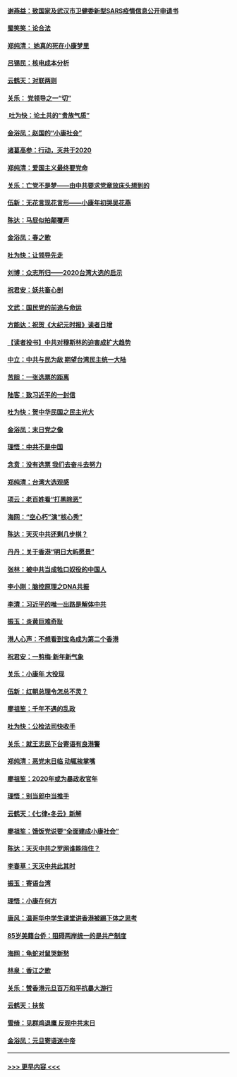 #### [谢燕益：致国家及武汉市卫健委新型SARS疫情信息公开申请书](../pages/nsc993/n11808840.md?t=01211101) 
#### [蜀笑笑：论合法](../pages/nsc993/n11808064.md?t=01211101) 
#### [郑纯清： 她真的死在小康梦里](../pages/nsc993/n11806623.md?t=01211101) 
#### [吕锡民：核电成本分析](../pages/nsc993/n11806284.md?t=01211101) 
#### [云鹤天：对联两则](../pages/nsc993/n11805957.md?t=01211101) 
#### [关乐： 党领导之一“切”](../pages/nsc993/n11804505.md?t=01211101) 
#### [ 吐为快：论土共的“贵族气质”](../pages/nsc993/n11804490.md?t=01211101) 
#### [金浴凤：赵国的“小康社会”](../pages/nsc993/n11804452.md?t=01211101) 
#### [诸葛高参：行动，灭共于2020](../pages/nsc993/n11804120.md?t=01211101) 
#### [郑纯清：爱国主义最终要党命](../pages/nsc993/n11802197.md?t=01211101) 
#### [关乐：亡党不是梦——由中共要求党章放床头想到的](../pages/nsc993/n11802156.md?t=01211101) 
#### [伍新：无花言现花言形——小康年初哭吴花燕](../pages/nsc993/n11800044.md?t=01211101) 
#### [陈达：马屁似拍颠覆声](../pages/nsc993/n11800010.md?t=01211101) 
#### [金浴凤：春之歌](../pages/nsc993/n11797687.md?t=01211101) 
#### [吐为快：让领导先走](../pages/nsc993/n11797512.md?t=01211101) 
#### [刘博：众志所归——2020台湾大选的启示](../pages/nsc993/n11796878.md?t=01211101) 
#### [祝君安：妖共畜心剖](../pages/nsc993/n11794273.md?t=01211101) 
#### [文武：国民党的前途与命运](../pages/nsc993/n11794198.md?t=01211101) 
#### [方能达：祝贺《大纪元时报》读者日增](../pages/nsc993/n11793807.md?t=01211101) 
#### [【读者投书】中共对穆斯林的迫害成扩大趋势](../pages/nsc993/n11791371.md?t=01211101) 
#### [中立：中共与民为敌 期望台湾民主统一大陆](../pages/nsc993/n11790392.md?t=01211101) 
#### [苦胆：一张选票的距离](../pages/nsc993/n11788914.md?t=01211101) 
#### [陆客：致习近平的一封信](../pages/nsc993/n11788867.md?t=01211101) 
#### [吐为快：贺中华民国之民主光大](../pages/nsc993/n11788618.md?t=01211101) 
#### [金浴凤：末日党之像](../pages/nsc993/n11787475.md?t=01211101) 
#### [理悟：中共不是中国](../pages/nsc993/n11787463.md?t=01211101) 
#### [念贲：没有选票  我们去奋斗去努力](../pages/nsc993/n11787398.md?t=01211101) 
#### [郑纯清：台湾大选观感](../pages/nsc993/n11786210.md?t=01211101) 
#### [项云：老百姓看“打黑除恶”](../pages/nsc993/n11785398.md?t=01211101) 
#### [海网：“空心朽”演“核心秀”](../pages/nsc993/n11783874.md?t=01211101) 
#### [陈达：天灭中共还剩几步棋？](../pages/nsc993/n11783719.md?t=01211101) 
#### [丹丹：关于香港“明日大屿愿景”](../pages/nsc993/n11783273.md?t=01211101) 
#### [张林：被中共当成牲口奴役的中国人](../pages/nsc993/n11782397.md?t=01211101) 
#### [李小刚：脑控原理之DNA共振](../pages/nsc993/n11780962.md?t=01211101) 
#### [李清：习近平的唯一出路是解体中共](../pages/nsc993/n11780866.md?t=01211101) 
#### [振玉：炎黄巨难奇耻](../pages/nsc993/n11779632.md?t=01211101) 
#### [港人心声：不想看到宝岛成为第二个香港](../pages/nsc993/n11778817.md?t=01211101) 
#### [祝君安：一剪梅‧新年新气象](../pages/nsc993/n11776340.md?t=01211101) 
#### [关乐：小康年 大役现](../pages/nsc993/n11774213.md?t=01211101) 
#### [伍新：红朝总理令怎总不灵？](../pages/nsc993/n11770813.md?t=01211101) 
#### [廖祖笙：千年不遇的乱政](../pages/nsc993/n11770373.md?t=01211101) 
#### [吐为快：公检法司快收手](../pages/nsc993/n11770359.md?t=01211101) 
#### [关乐：就王志民下台寄语有良港警](../pages/nsc993/n11769903.md?t=01211101) 
#### [郑纯清：恶党末日临 动辄挨掌嘴](../pages/nsc993/n11769356.md?t=01211101) 
#### [廖祖笙：2020年或为暴政收官年](../pages/nsc993/n11768216.md?t=01211101) 
#### [理悟：别当郎中当推手](../pages/nsc993/n11768243.md?t=01211101) 
#### [云鹤天：《七律▪冬云》新解](../pages/nsc993/n11768204.md?t=01211101) 
#### [廖祖笙：饿饭党说要“全面建成小康社会”](../pages/nsc993/n11767482.md?t=01211101) 
#### [陈达：天灭中共之罗网谁能挡住？](../pages/nsc993/n11767465.md?t=01211101) 
#### [李春草：天灭中共此其时](../pages/nsc993/n11767452.md?t=01211101) 
#### [振玉：寄语台湾](../pages/nsc993/n11767432.md?t=01211101) 
#### [理悟：小康在何方](../pages/nsc993/n11767394.md?t=01211101) 
#### [唐风：温哥华中学生课堂讲香港被踢下体之思考](../pages/nsc993/n11766848.md?t=01211101) 
#### [85岁美籍台侨：阻碍两岸统一的是共产制度](../pages/nsc993/n11765043.md?t=01211101) 
#### [海网：龟蛇对鼠哭新愁](../pages/nsc993/n11764895.md?t=01211101) 
#### [林泉：香江之歌](../pages/nsc993/n11764415.md?t=01211101) 
#### [关乐：赞香港元旦百万和平抗暴大游行](../pages/nsc993/n11764382.md?t=01211101) 
#### [云鹤天：扶贫](../pages/nsc993/n11764245.md?t=01211101) 
#### [雪绮：见群鸡退鹰  反观中共末日](../pages/nsc993/n11762112.md?t=01211101) 
#### [金浴凤：元旦寄语迷中帝](../pages/nsc993/n11761788.md?t=01211101) 

----
#### [ >>> 更早内容 <<< ](../indexes/nsc993-earlier.md)
